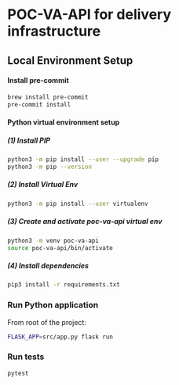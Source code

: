 # POC-VA-API for delivery infrastructure

## Local Environment Setup
#### Install pre-commit
```sh
brew install pre-commit
pre-commit install
```

#### Python virtual environment setup
##### (1) Install PIP
```sh 
python3 -m pip install --user --upgrade pip
python3 -m pip --version
```
##### (2) Install Virtual Env
```sh
python3 -m pip install --user virtualenv
``` 
##### (3) Create and activate poc-va-api virtual env
```sh
python3 -m venv poc-va-api
source poc-va-api/bin/activate
``` 
##### (4) Install dependencies
```sh
pip3 install -r requirements.txt
``` 

### Run Python application
From root of the project:
```sh
FLASK_APP=src/app.py flask run
```

### Run tests
```sh
pytest
```


